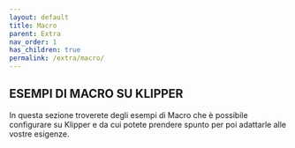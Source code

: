 ```yaml
---
layout: default
title: Macro
parent: Extra
nav_order: 1
has_children: true
permalink: /extra/macro/
---
```


## ESEMPI DI MACRO SU KLIPPER

In questa sezione troverete degli esempi di Macro che è possibile configurare su Klipper e da cui potete prendere spunto per poi adattarle alle vostre esigenze.
